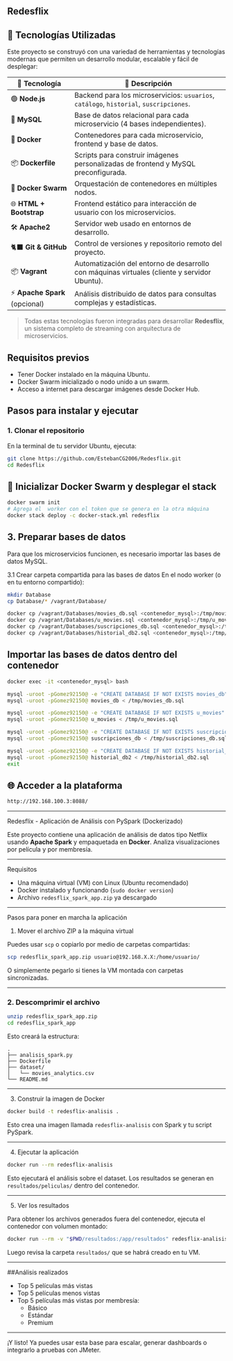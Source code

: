 ## Redesflix


## 🐳 Tecnologías Utilizadas

Este proyecto se construyó con una variedad de herramientas y tecnologías modernas que permiten un desarrollo modular, escalable y fácil de desplegar:

| 🐳 Tecnología       | 🔎 Descripción |
|--------------------|----------------|
| 🟢 **Node.js**      | Backend para los microservicios: `usuarios`, `catálogo`, `historial`, `suscripciones`. |
| 🐬 **MySQL**        | Base de datos relacional para cada microservicio (4 bases independientes). |
| 🐳 **Docker**       | Contenedores para cada microservicio, frontend y base de datos. |
| 📦 **Dockerfile**   | Scripts para construir imágenes personalizadas de frontend y MySQL preconfigurada. |
| 📡 **Docker Swarm** | Orquestación de contenedores en múltiples nodos. |
| 🌐 **HTML + Bootstrap** | Frontend estático para interacción de usuario con los microservicios. |
| 🛠️ **Apache2**      | Servidor web usado en entornos de desarrollo. |
| 🐈‍⬛ **Git & GitHub** | Control de versiones y repositorio remoto del proyecto. |
| 📦 **Vagrant**      | Automatización del entorno de desarrollo con máquinas virtuales (cliente y servidor Ubuntu). |
| ⚡ **Apache Spark** (opcional) | Análisis distribuido de datos para consultas complejas y estadísticas. |

> Todas estas tecnologías fueron integradas para desarrollar **Redesflix**, un sistema completo de streaming con arquitectura de microservicios.



## Requisitos previos

- Tener Docker instalado en la máquina Ubuntu.
- Docker Swarm inicializado o nodo unido a un swarm.
- Acceso a internet para descargar imágenes desde Docker Hub.


## Pasos para instalar y ejecutar

### 1. Clonar el repositorio

En la terminal de tu servidor Ubuntu, ejecuta:

```bash
git clone https://github.com/EstebanCG2006/Redesflix.git
cd Redesflix
```
## 🐳 Inicializar Docker Swarm y desplegar el stack

```bash
docker swarm init
# Agrega el  worker con el token que se genera en la otra máquina 
docker stack deploy -c docker-stack.yml redesflix
```
## 3. Preparar bases de datos
Para que los microservicios funcionen, es necesario importar las bases de datos MySQL.

3.1 Crear carpeta compartida para las bases de datos
En el nodo worker (o en tu entorno compartido):

```bash
mkdir Database
cp Database/* /vagrant/Database/
```
```bash
docker cp /vagrant/Databases/movies_db.sql <contenedor_mysql>:/tmp/movies_db.sql
docker cp /vagrant/Databases/u_movies.sql <contenedor_mysql>:/tmp/u_movies.sql
docker cp /vagrant/Databases/suscripciones_db.sql <contenedor_mysql>:/tmp/suscripciones_db.sql
docker cp /vagrant/Databases/historial_db2.sql <contenedor_mysql>:/tmp/historial_db2.sql
```
## Importar las bases de datos dentro del contenedor

```bash
docker exec -it <contenedor_mysql> bash
```
```bash
mysql -uroot -pGomez92150@ -e "CREATE DATABASE IF NOT EXISTS movies_db"
mysql -uroot -pGomez92150@ movies_db < /tmp/movies_db.sql
```
```bash
mysql -uroot -pGomez92150@ -e "CREATE DATABASE IF NOT EXISTS u_movies"
mysql -uroot -pGomez92150@ u_movies < /tmp/u_movies.sql
```
```bash
mysql -uroot -pGomez92150@ -e "CREATE DATABASE IF NOT EXISTS suscripciones_db"
mysql -uroot -pGomez92150@ suscripciones_db < /tmp/suscripciones_db.sql
```
```bash
mysql -uroot -pGomez92150@ -e "CREATE DATABASE IF NOT EXISTS historial_db2"
mysql -uroot -pGomez92150@ historial_db2 < /tmp/historial_db2.sql
exit
```
## 🌐 Acceder a la plataforma
```bash
http://192.168.100.3:8088/
```

--------------
Redesflix - Aplicación de Análisis con PySpark (Dockerizado)

Este proyecto contiene una aplicación de análisis de datos tipo Netflix usando **Apache Spark** y empaquetada en **Docker**. Analiza visualizaciones por película y por membresía.

---

 Requisitos

- Una máquina virtual (VM) con Linux (Ubuntu recomendado)
- Docker instalado y funcionando (`sudo docker version`)
- Archivo `redesflix_spark_app.zip` ya descargado

---

Pasos para poner en marcha la aplicación

 1. Mover el archivo ZIP a la máquina virtual

Puedes usar `scp` o copiarlo por medio de carpetas compartidas:

```bash
scp redesflix_spark_app.zip usuario@192.168.X.X:/home/usuario/
```

O simplemente pegarlo si tienes la VM montada con carpetas sincronizadas.

---

### 2. Descomprimir el archivo

```bash
unzip redesflix_spark_app.zip
cd redesflix_spark_app
```

Esto creará la estructura:

```
.
├── analisis_spark.py
├── Dockerfile
├── dataset/
│   └── movies_analytics.csv
└── README.md
```

---

 3. Construir la imagen de Docker

```bash
docker build -t redesflix-analisis .
```

Esto crea una imagen llamada `redesflix-analisis` con Spark y tu script PySpark.

---

 4. Ejecutar la aplicación

```bash
docker run --rm redesflix-analisis
```

Esto ejecutará el análisis sobre el dataset. Los resultados se generan en `resultados/peliculas/` dentro del contenedor.

---

 5. Ver los resultados

Para obtener los archivos generados fuera del contenedor, ejecuta el contenedor con volumen montado:

```bash
docker run --rm -v "$PWD/resultados:/app/resultados" redesflix-analisis
```

Luego revisa la carpeta `resultados/` que se habrá creado en tu VM.

---

##Análisis realizados

- Top 5 películas más vistas
- Top 5 películas menos vistas
- Top 5 películas más vistas por membresía:
  - Básico
  - Estándar
  - Premium

---

¡Y listo! Ya puedes usar esta base para escalar, generar dashboards o integrarlo a pruebas con JMeter.



